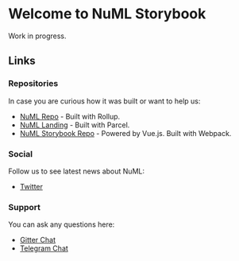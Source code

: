 # Welcome to NuML Storybook

Work in progress.

## Links

### Repositories

In case you are curious how it was built or want to help us:

* [NuML Repo](!https://github.com/tenphi/numl) - Built with Rollup.
* [NuML Landing](!https://github.com/tenphi/numl.design) - Built with Parcel.
* [NuML Storybook Repo](!https://github.com/tenphi/numl-storybook) - Powered by Vue.js. Built with Webpack.

### Social

Follow us to see latest news about NuML:

* [Twitter](!https://twitter.com/numldesign)

### Support

You can ask any questions here:

* [Gitter Chat](!https://gitter.im/tenphi/numl?utm_source=share-link&utm_medium=link&utm_campaign=share-link)
* [Telegram Chat](!https://tele.click/nudeml)
